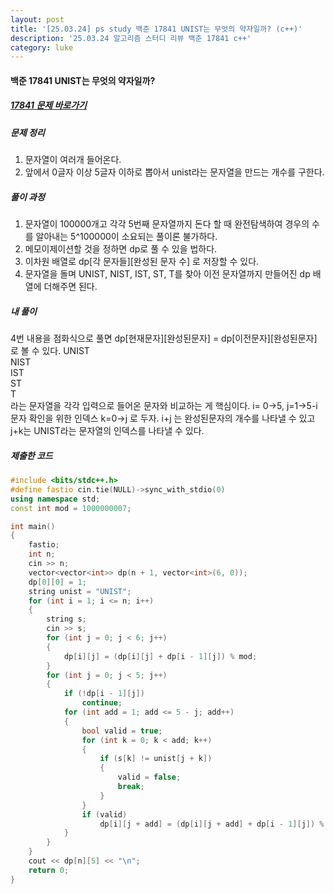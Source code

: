 ```yaml
---
layout: post
title: '[25.03.24] ps study 백준 17841 UNIST는 무엇의 약자일까? (c++)'
description: '25.03.24 알고리즘 스터디 리뷰 백준 17841 c++'
category: luke
---
```


#### 백준 17841 UNIST는 무엇의 약자일까?

##### [17841 문제 바로가기](https://www.acmicpc.net/problem/17841)

##### 문제 정리

1. 문자열이 여러개 들어온다.
2. 앞에서 0글자 이상 5글자 이하로 뽑아서 unist라는 문자열을 만드는 개수를 구한다.

##### 풀이 과정

1. 문자열이 100000개고 각각 5번째 문자열까지 돈다 할 때 완전탐색하여 경우의 수를 알아내는 5^100000이 소요되는 풀이론 불가하다.
2. 메모이제이션할 것을 정하면 dp로 풀 수 있을 법하다.
3. 이차원 배열로 dp[각 문자들][완성된 문자 수] 로 저장할 수 있다.
4. 문자열을 돌며 UNIST, NIST, IST, ST, T를 찾아 이전 문자열까지 만들어진 dp 배열에 더해주면 된다.

##### 내 풀이

4번 내용을 점화식으로 풀면 dp[현재문자][완성된문자] = dp[이전문자][완성된문자] 로 볼 수 있다.
UNIST<br/>
NIST<br/>
IST<br/>
ST<br/>
T<br/>
라는 문자열을 각각 입력으로 들어온 문자와 비교하는 게 핵심이다.
i= 0->5, j=1->5-i 문자 확인을 위한 인덱스 k=0->j 로 두자.
i+j 는 완성된문자의 개수를 나타낼 수 있고 j+k는 UNIST라는 문자열의 인덱스를 나타낼 수 있다.

##### 제출한 코드

```cpp
#include <bits/stdc++.h>
#define fastio cin.tie(NULL)->sync_with_stdio(0)
using namespace std;
const int mod = 1000000007;

int main()
{
    fastio;
    int n;
    cin >> n;
    vector<vector<int>> dp(n + 1, vector<int>(6, 0));
    dp[0][0] = 1;
    string unist = "UNIST";
    for (int i = 1; i <= n; i++)
    {
        string s;
        cin >> s;
        for (int j = 0; j < 6; j++)
        {
            dp[i][j] = (dp[i][j] + dp[i - 1][j]) % mod;
        }
        for (int j = 0; j < 5; j++)
        {
            if (!dp[i - 1][j])
                continue;
            for (int add = 1; add <= 5 - j; add++)
            {
                bool valid = true;
                for (int k = 0; k < add; k++)
                {
                    if (s[k] != unist[j + k])
                    {
                        valid = false;
                        break;
                    }
                }
                if (valid)
                    dp[i][j + add] = (dp[i][j + add] + dp[i - 1][j]) % mod;
            }
        }
    }
    cout << dp[n][5] << "\n";
    return 0;
}

```
